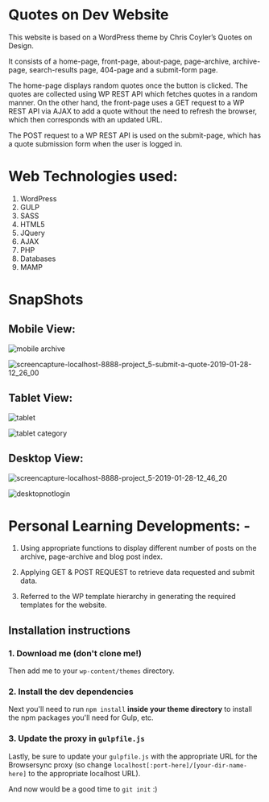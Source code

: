 
# Quotes on Dev Website

This website is based on a WordPress theme by Chris Coyler’s Quotes on Design.  

It consists of a home-page, front-page, about-page, page-archive, archive-page, search-results page, 404-page and a submit-form page.  

The home-page displays random quotes once the button is clicked. The quotes are collected using WP REST API which fetches quotes in a random manner.  On the other hand, the front-page uses a GET request to a WP REST API via AJAX to add a quote without the need to refresh the browser, which then corresponds with an updated URL. 

The POST request to a WP REST API is used on the submit-page, which has a quote submission form when the user is logged in.


# Web Technologies used: 

1.	WordPress
2.	GULP 
3.	SASS
4.	HTML5 
5.	JQuery
6.	AJAX
7.	PHP
8.	Databases
9.	MAMP

# SnapShots 

## Mobile View: 

![mobile archive](https://user-images.githubusercontent.com/43800526/51865853-60a46400-22fc-11e9-8498-790abadd9145.png)


![screencapture-localhost-8888-project_5-submit-a-quote-2019-01-28-12_26_00](https://user-images.githubusercontent.com/43800526/51866460-de1ca400-22fd-11e9-87c7-ef4f6d95bfed.png)



## Tablet View: 
![tablet](https://user-images.githubusercontent.com/43800526/51866056-c42e9180-22fc-11e9-855f-b3a66cf13fb5.png)

![tablet category](https://user-images.githubusercontent.com/43800526/51866079-d4467100-22fc-11e9-9d45-23ec57840b60.png)

## Desktop View: 

![screencapture-localhost-8888-project_5-2019-01-28-12_46_20](https://user-images.githubusercontent.com/43800526/51865723-02778100-22fc-11e9-9114-3b28c03a2acb.png)

![desktopnotlogin](https://user-images.githubusercontent.com/43800526/51865726-04414480-22fc-11e9-8433-00c892353bfb.png)




# Personal Learning Developments: - 

1.	Using appropriate functions to display different number of posts on the archive, page-archive and blog post index. 

2.	Applying GET & POST REQUEST to retrieve data requested and submit data. 

3.	Referred to the WP template hierarchy in generating the required templates for the website.




## Installation instructions

### 1. Download me (don't clone me!)

Then add me to your `wp-content/themes` directory.


### 2. Install the dev dependencies

Next you'll need to run `npm install` **inside your theme directory** to install the npm packages you'll need for Gulp, etc.

### 3. Update the proxy in `gulpfile.js`

Lastly, be sure to update your `gulpfile.js` with the appropriate URL for the Browsersync proxy (so change `localhost[:port-here]/[your-dir-name-here]` to the appropriate localhost URL).

And now would be a good time to `git init` :)

